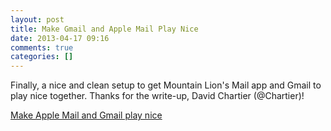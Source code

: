 ```yaml
---
layout: post
title: Make Gmail and Apple Mail Play Nice
date: 2013-04-17 09:16
comments: true
categories: []
---
```

Finally, a nice and clean setup to get Mountain Lion's Mail app and Gmail to play nice together. Thanks for the write-up, David Chartier (@Chartier)!

<a href="http://www.macworld.com/article/2033842/make-mail-and-gmail-play-nice.html" target="_blank">Make Apple Mail and Gmail play nice</a>
